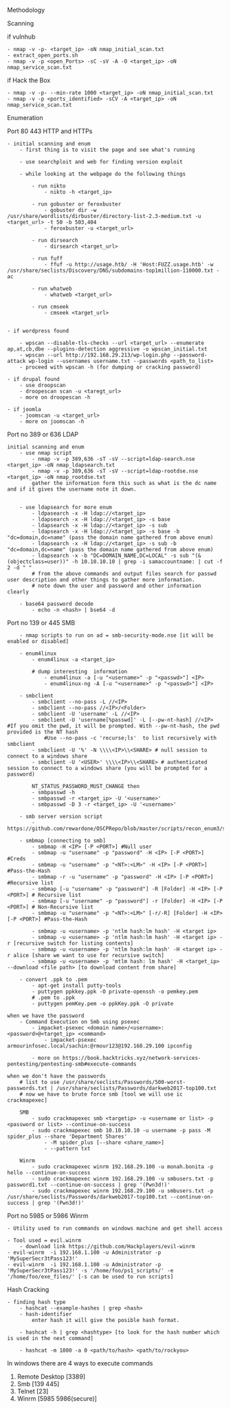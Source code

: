 Methodology

Scanning

if vulnhub

	- nmap -v -p- <target_ip> -oN nmap_initial_scan.txt
	- extract_open_ports.sh
	- nmap -v -p <open_Ports> -sC -sV -A -O <target_ip> -oN nmap_service_scan.txt

if Hack the Box

	- nmap -v -p- --min-rate 1000 <target_ip> -oN nmap_initial_scan.txt
	- nmap -v -p <ports_identified> -sCV -A <target_ip> -oN nmap_service_scan.txt

Enumeration

Port 80 443 HTTP and HTTPs

	- initial scanning and enum
		- first thing is to visit the page and see what's running

		- use searchploit and web for finding version exploit

		- while looking at the webpage do the following things

			- run nikto
				- nikto -h <target_ip>

			- run gobuster or feroxbuster
				- gobuster dir -w /usr/share/wordlists/dirbuster/directory-list-2.3-medium.txt -u <target_url> -t 50 -b 503,404
				- feroxbuster -u <target_url>

			- run dirsearch
				- dirsearch <target_url>

			- run fuff
				- ffuf -u http://usage.htb/ -H 'Host:FUZZ.usage.htb' -w /usr/share/seclists/Discovery/DNS/subdomains-top1million-110000.txt -ac

			- run whatweb
				- whatweb <target_url>

			- run cmseek
				- cmseek <target_url>


	- if wordpress found

		- wpscan --disable-tls-checks --url <target_url> --enumerate ap,at,cb,dbe --plugins-detection aggressive -o wpscan_initial.txt
		- wpscan --url http://192.168.29.213/wp-login.php --password-attack wp-login --usernames username.txt --passwords <path_to_list>
		- proceed with wpscan -h (for dumping or cracking password)

	- if drupal found
		- use droopscan 
		- droopescan scan -u <taregt_url>
		- more on droopescan -h 

	- if joomla
		- joomscan -u <target_url>
		- more on joomscan -h



Port no 389 or 636 LDAP

	initial scanning and enum
		- use nmap script 
			- nmap -v -p 389,636 -sT -sV --script=ldap-search.nse <target_ip> -oN nmap_ldapsearch.txt
			- nmap -v -p 389,636 -sT -sV --script=ldap-rootdse.nse <target_ip> -oN nmap_rootdse.txt
			gather the information form this such as what is the dc name and if it gives the username note it down.


		- use ldapsearch for more enum
			- ldpasearch -x -H ldap://<target_ip>
			- ldapsearch -x -H ldap://<target_ip> -s base
			- ldapsearch -x -H ldap://<target_ip> -s sub
			- ldapsearch -x -H ldap://<target_ip> -s base -b "dc=domain,dc=name" (pass the domain name gathered from above enum)
			- ldapsearch -x -H ldap://<target_ip> -s sub -b "dc=domain,dc=name" (pass the domain name gathered from above enum)
			- ldapsearch -x -b "DC=DOMAIN_NAME,DC=LOCAL" -s sub "(&(objectclass=user))" -h 10.10.10.10 | grep -i samaccountname: | cut -f 2 -d " "
			# from the above commands and output files search for passwd user description and other things to gather more information.
			# note down the user and password and other information clearly

		- base64 password decode
			- echo -n <hash> | bse64 -d



Port no 139 or 445 SMB

		- nmap scripts to run on ad = smb-security-mode.nse [it will be enabled or disabled]

		- enum4linux
			- enum4linux -a <target_ip>
			
			# dump interesting  information
				- enum4linux -a [-u "<username>" -p "<passwd>"] <IP>
				- enum4linux-ng -A [-u "<username>" -p "<passwd>"] <IP>

		- smbclient
			- smbclient --no-pass -L //<IP>
			- smbclient --no-pass //<IP>/<Folder>
			- smbclient -U 'username' -L //<IP>
			- smbclient -U 'username[%passwd]' -L [--pw-nt-hash] //<IP> #If you omit the pwd, it will be prompted. With --pw-nt-hash, the pwd provided is the NT hash
				#Use --no-pass -c 'recurse;ls'  to list recursively with smbclient
			- smbclient -U '%' -N \\\\<IP>\\<SHARE> # null session to connect to a windows share
			- smbclient -U '<USER>' \\\\<IP>\\<SHARE> # authenticated session to connect to a windows share (you will be prompted for a password)

			NT_STATUS_PASSWORD_MUST_CHANGE then
			- smbpasswd -h 
			- smbpasswd -r <target_ip> -U '<username>'
			- smbpasswd -D 3 -r <target_ip> -U '<username>'

		- smb server version script
			- https://github.com/rewardone/OSCPRepo/blob/master/scripts/recon_enum3/smbver.sh

		- smbmap [connecting to smb]
			- smbmap -H <IP> [-P <PORT>] #Null user
			- smbmap -u "username" -p "password" -H <IP> [-P <PORT>] #Creds
			- smbmap -u "username" -p "<NT>:<LM>" -H <IP> [-P <PORT>] #Pass-the-Hash
			- smbmap -r -u "username" -p "password" -H <IP> [-P <PORT>] #Recursive list
			- smbmap [-u "username" -p "password"] -R [Folder] -H <IP> [-P <PORT>] # Recursive list
			- smbmap [-u "username" -p "password"] -r [Folder] -H <IP> [-P <PORT>] # Non-Recursive list
			- smbmap -u "username" -p "<NT>:<LM>" [-r/-R] [Folder] -H <IP> [-P <PORT>] #Pass-the-Hash
			
			- smbmap -u <username> -p 'ntlm hash:lm hash' -H <target ip>
			- smbmap -u <username> -p 'ntlm hash:lm hash' -H <target ip> -r [recursive switch for listing contents]
			- smbmap -u <username> -p 'ntlm hash:lm hash' -H <target ip> -r alice [share we want to use for recursive switch]
			- smbmap -u <username> -p 'mtlm hash: lm hash' -H <target_ip> --download <file path> [to download content from share]

		- convert .ppk to .pem 
			- apt-get install putty-tools
			- puttygen ppkkey.ppk -O private-openssh -o pemkey.pem
			# .pem to .ppk
			- puttygen pemKey.pem -o ppkKey.ppk -O private

	when we have the password
		- Command Execution on Smb using psexec
			- impacket-psexec <domain name>/<username>:<password>@<target_ip> <command>
				- impacket-psexec armourinfosec.local/sachin:@rmour123@192.168.29.100 ipconfig

			- more on https://book.hacktricks.xyz/network-services-pentesting/pentesting-smb#execute-commands

	when we don't have the passwords
		# list to use /usr/share/seclists/Passwords/500-worst-passwords.txt | /usr/share/seclists/Passwords/darkweb2017-top100.txt
		# now we have to brute force smb [tool we will use ic crackmapexec]

		SMB
			- sudo crackmapexec smb <targetip> -u <username or list> -p <password or list> --continue-on-success
			- sudo crackmapexec smb 10.10.10.10 -u username -p pass -M spider_plus --share 'Department Shares' 
				- -M spider_plus [--share <share_name>]
				- --pattern txt

		Winrm
			- sudo crackmapexec winrm 192.168.29.100 -u monah.bonita -p hello --continue-on-success
			- sudo crackmapexec winrm 192.168.29.100 -u smbusers.txt -p password1.txt --continue-on-success | grep '(Pwn3d!)'
			- sudo crackmapexec winrm 192.168.29.100 -u smbusers.txt -p /usr/share/seclists/Passwords/darkweb2017-top100.txt --continue-on-success | grep '(Pwn3d!)'


Port no 5985 or 5986 Winrm

	- Utility used to run commands on windows machine and get shell access

	- Tool used = evil.winrm
		- download link https://github.com/Hackplayers/evil-winrm
	- evil-winrm  -i 192.168.1.100 -u Administrator -p 'MySuperSecr3tPass123!'  
	- evil-winrm  -i 192.168.1.100 -u Administrator -p 'MySuperSecr3tPass123!' -s '/home/foo/ps1_scripts/' -e '/home/foo/exe_files/' [-s can be used to run scripts] 




Hash Cracking

	- finding hash type 
		- hashcat --example-hashes | grep <hash>
		- hash-identifier
			enter hash it will give the posible hash format.

		- hashcat -h | grep <hashtype> [to look for the hash number which is used in the next command]

		- hashcat -m 1800 -a 0 <path/to/hash> <path/to/rockyou> 


In windows there are 4 ways to execute commands

1. Remote Desktop [3389]
2. Smb [139 445]
3. Telnet [23]
4. Winrm [5985 5986(secure)]
